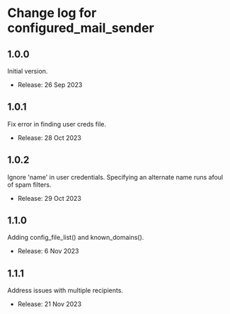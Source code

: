 # Change log for configured_mail_sender

## 1.0.0
Initial version.
* Release: 26 Sep 2023
             
## 1.0.1
Fix error in finding user creds file.
* Release: 28 Oct 2023

## 1.0.2
Ignore 'name' in user credentials. Specifying an alternate name runs afoul of spam filters.
* Release: 29 Oct 2023

## 1.1.0 
Adding config_file_list() and known_domains().
* Release: 6 Nov 2023

## 1.1.1
Address issues with multiple recipients.
* Release: 21 Nov 2023

